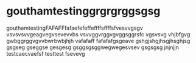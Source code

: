 # gouthamtestinggrgrgrggsgsg
gouthamtestingFAFAFFfafaefefeffeffffsffffsfvesvvgsgv
vsvsvsvvgeagvegvsevevvbs
vsvvggvrggvgvggsggrsfc
vgsvsvg
vhjbfgvg
gwbggrggvgvvbwrbwbjhjh
vafafaff
fafafafgsgeave
gshgjshgjhsgjhsghjsg
gsgseg
gseggse
gesgesg
gsggsgsggwegwegesvsev
gsgsgsg
jnjnjjn
testcaecvaefsf
testtest
fsevevg
